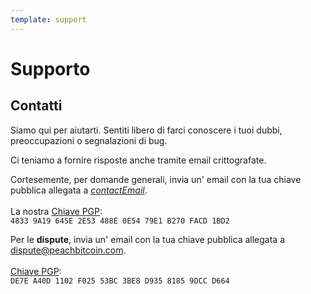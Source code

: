 ```yaml
---
template: support
---
```


<!--[intro]-->

# Supporto

<!--[contact]-->

## Contatti

Siamo qui per aiutarti. Sentiti libero di farci conoscere i tuoi dubbi, preoccupazioni o segnalazioni di bug.

Ci teniamo a fornire risposte anche tramite email crittografate.

Cortesemente, per domande generali, invia un' email con la tua chiave pubblica allegata a [$contactEmail$](mailto:$contactEmail$).
<br><br>
La nostra [Chiave PGP](https://keys.openpgp.org/vks/v1/by-fingerprint/48339A19645E2E53488E0E5479E1B270FACD1BD2):
<br>
`4833 9A19 645E 2E53 488E 0E54 79E1 B270 FACD 1BD2`

Per le **dispute**, invia un' email con la tua chiave pubblica allegata a [dispute@peachbitcoin.com](mailto:dispute@peachbitcoin.com).
<br><br>
[Chiave PGP](https://keys.openpgp.org/search?q=DE7EA40D1102F02553BC3BE8D93581859DCCD664):
<br>
`DE7E A40D 1102 F025 53BC 3BE8 D935 8185 9DCC D664`
